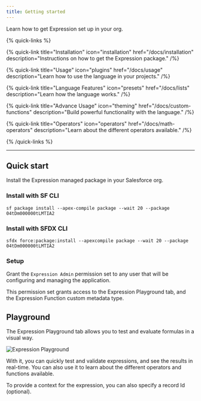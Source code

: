 ```yaml
---
title: Getting started
---
```


Learn how to get Expression set up in your org.

{% quick-links %}

{% quick-link title="Installation" icon="installation" href="/docs/installation" description="Instructions on how to get the Expression package." /%}

{% quick-link title="Usage" icon="plugins" href="/docs/usage" description="Learn how to use the language in your projects." /%}

{% quick-link title="Language Features" icon="presets" href="/docs/lists" description="Learn how the language works." /%}

{% quick-link title="Advance Usage" icon="theming" href="/docs/custom-functions" description="Build powerful functionality with the language." /%}

{% quick-link title="Operators" icon="operators" href="/docs/math-operators" description="Learn about the different operators available." /%}

{% /quick-links %}

---

## Quick start

Install the Expression managed package in your Salesforce org.

### Install with SF CLI

```shell
sf package install --apex-compile package --wait 20 --package 04tDm000000tLMTIA2
```

### Install with SFDX CLI

```shell
sfdx force:package:install --apexcompile package --wait 20 --package 04tDm000000tLMTIA2
```

### Setup

Grant the `Expression Admin` permission set to any user that will be configuring and
managing the application.

This permission set grants access to the Expression Playground tab, and the Expression
Function custom metadata type.

## Playground

The Expression Playground tab allows you to test and evaluate formulas in a
visual way.

![Expression Playground](./expression-playground.png)

With it, you can quickly test and validate expressions, and see the results
in real-time. You can also use it to learn about the different operators and
functions available.

To provide a context for the expression, you can also specify a record Id (optional).

